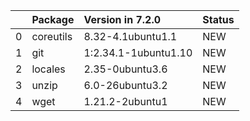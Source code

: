 <!-- markdown-link-check-disable -->

|    | Package   | Version in 7.2.0     | Status   |
|---:|:----------|:---------------------|:---------|
|  0 | coreutils | 8.32-4.1ubuntu1.1    | NEW      |
|  1 | git       | 1:2.34.1-1ubuntu1.10 | NEW      |
|  2 | locales   | 2.35-0ubuntu3.6      | NEW      |
|  3 | unzip     | 6.0-26ubuntu3.2      | NEW      |
|  4 | wget      | 1.21.2-2ubuntu1      | NEW      |